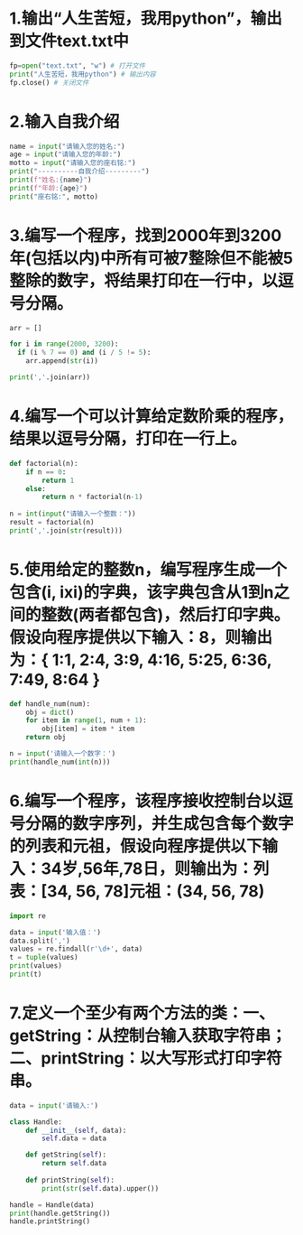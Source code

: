 # 1.输出“人生苦短，我用python”，输出到文件text.txt中
```python
fp=open("text.txt", "w") # 打开文件
print("人生苦短，我用python") # 输出内容
fp.close() # 关闭文件
```

# 2.输入自我介绍
```python
name = input("请输入您的姓名:")
age = input("请输入您的年龄:")
motto = input("请输入您的座右铭:")
print("----------自我介绍---------")
print(f"姓名:{name}")
print(f"年龄:{age}")
print("座右铭:", motto)
```

# 3.编写一个程序，找到2000年到3200年(包括以内)中所有可被7整除但不能被5整除的数字，将结果打印在一行中，以逗号分隔。
```python
arr = []

for i in range(2000, 3200):
  if (i % 7 == 0) and (i / 5 != 5):
    arr.append(str(i))

print(','.join(arr))
```

# 4.编写一个可以计算给定数阶乘的程序，结果以逗号分隔，打印在一行上。
```python
def factorial(n):
    if n == 0:
        return 1
    else:
        return n * factorial(n-1)
    
n = int(input("请输入一个整数："))
result = factorial(n)
print(','.join(str(result)))
```

# 5.使用给定的整数n，编写程序生成一个包含(i, ixi)的字典，该字典包含从1到n之间的整数(两者都包含)，然后打印字典。假设向程序提供以下输入：8，则输出为：{ 1:1, 2:4, 3:9, 4:16, 5:25, 6:36, 7:49, 8:64 }

```python
def handle_num(num):
    obj = dict()
    for item in range(1, num + 1):
        obj[item] = item * item
    return obj

n = input('请输入一个数字：')
print(handle_num(int(n)))
```

# 6.编写一个程序，该程序接收控制台以逗号分隔的数字序列，并生成包含每个数字的列表和元祖，假设向程序提供以下输入：34岁,56年,78日，则输出为：列表：[34, 56, 78]元祖：(34, 56, 78)
```python
import re

data = input('输入值：')
data.split(',')
values = re.findall(r'\d+', data)
t = tuple(values)
print(values)
print(t)
```

# 7.定义一个至少有两个方法的类：一、getString：从控制台输入获取字符串；二、printString：以大写形式打印字符串。
```python
data = input('请输入:')

class Handle:
    def __init__(self, data):
        self.data = data

    def getString(self):
        return self.data
    
    def printString(self):
        print(str(self.data).upper())

handle = Handle(data)
print(handle.getString())
handle.printString()
```

